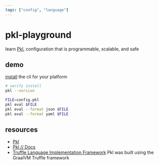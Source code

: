 ```yaml
---
tags: ["config", "language"]
---
```


# pkl-playground

learn [Pkl](https://pkl-lang.org/index.html), configuration that is programmable, scalable, and safe

## demo

[install](https://pkl-lang.org/main/current/pkl-cli/index.html#installation) the cli for your platform

```sh
# verify install
pkl --version

FILE=config.pkl
pkl eval $FILE
pkl eval --format json $FILE 
pkl eval --format yaml $FILE 
```

## resources

- [Pkl](https://pkl-lang.org/index.html)
- [Pkl // Docs](https://pkl-lang.org/main/current/index.html)
- [Truffle Language Implementation Framework](https://github.com/oracle/graal/tree/master/truffle) Pkl was built using the GraalVM Truffle framework